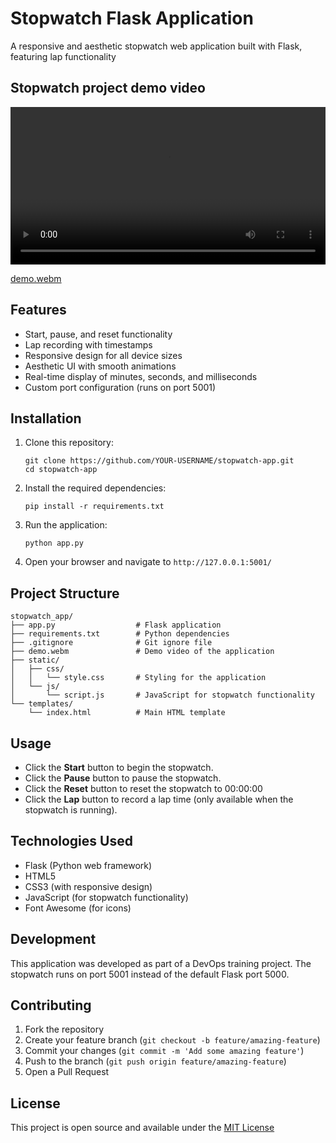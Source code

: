 # Stopwatch Flask Application

A responsive and aesthetic stopwatch web application built with Flask, featuring lap functionality

## Stopwatch project demo video

<video src="demo.webm" controls title="Stopwatch Application Demo" width="100%"></video>

[demo.webm](https://github.com/user-attachments/assets/6ede838f-0411-459a-9a22-3c8be3b6ac4c)



## Features

- Start, pause, and reset functionality
- Lap recording with timestamps
- Responsive design for all device sizes
- Aesthetic UI with smooth animations
- Real-time display of minutes, seconds, and milliseconds
- Custom port configuration (runs on port 5001)

## Installation

1. Clone this repository:
   ```
   git clone https://github.com/YOUR-USERNAME/stopwatch-app.git
   cd stopwatch-app
   ```

2. Install the required dependencies:
   ```
   pip install -r requirements.txt
   ```

3. Run the application:
   ```
   python app.py
   ```

4. Open your browser and navigate to `http://127.0.0.1:5001/`

## Project Structure

```
stopwatch_app/
├── app.py                  # Flask application
├── requirements.txt        # Python dependencies
├── .gitignore              # Git ignore file
├── demo.webm               # Demo video of the application
├── static/
│   ├── css/
│   │   └── style.css       # Styling for the application
│   └── js/
│       └── script.js       # JavaScript for stopwatch functionality
└── templates/
    └── index.html          # Main HTML template
```

## Usage

- Click the **Start** button to begin the stopwatch.
- Click the **Pause** button to pause the stopwatch.
- Click the **Reset** button to reset the stopwatch to 00:00:00
- Click the **Lap** button to record a lap time (only available when the stopwatch is running).

## Technologies Used

- Flask (Python web framework)
- HTML5
- CSS3 (with responsive design)
- JavaScript (for stopwatch functionality)
- Font Awesome (for icons)

## Development

This application was developed as part of a DevOps training project. The stopwatch runs on port 5001 instead of the default Flask port 5000.

## Contributing

1. Fork the repository
2. Create your feature branch (`git checkout -b feature/amazing-feature`)
3. Commit your changes (`git commit -m 'Add some amazing feature'`)
4. Push to the branch (`git push origin feature/amazing-feature`)
5. Open a Pull Request

## License

This project is open source and available under the [MIT License](LICENSE)
